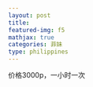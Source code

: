 ```yaml
---
layout: post
title: 
featured-img: f5
mathjax: true
categories: 菲妹
type: philippines
---
```


价格3000p，一小时一次